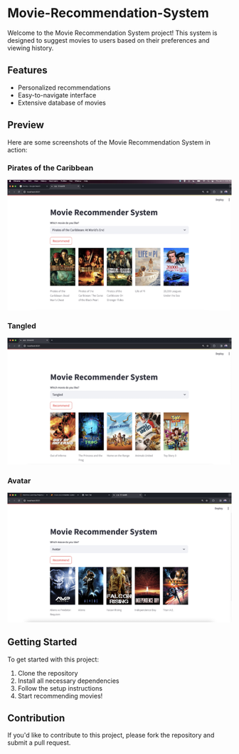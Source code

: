 # Movie-Recommendation-System

Welcome to the Movie Recommendation System project! This system is designed to suggest movies to users based on their preferences and viewing history.

## Features

- Personalized recommendations
- Easy-to-navigate interface
- Extensive database of movies

## Preview

Here are some screenshots of the Movie Recommendation System in action:

### Pirates of the Caribbean
![MovieRecommender_PotC](https://github.com/sawanch/Movie-Recommendation-System/blob/main/MovieRecommender_PotC.jpg)

### Tangled
![MovieRecommender_Tangled](https://github.com/sawanch/Movie-Recommendation-System/blob/main/MovieRecommender_Tangled.jpg)

### Avatar
![MovieRecommender_Avatar](https://github.com/sawanch/Movie-Recommendation-System/blob/main/MovieRecommender_Avatar.jpg)

## Getting Started

To get started with this project:

1. Clone the repository
2. Install all necessary dependencies
3. Follow the setup instructions
4. Start recommending movies!

## Contribution

If you'd like to contribute to this project, please fork the repository and submit a pull request.

